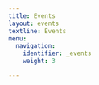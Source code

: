 ```yaml
---
title: Events
layout: events
textline: Events
menu:
  navigation:
    identifier: _events
    weight: 3

---
```

